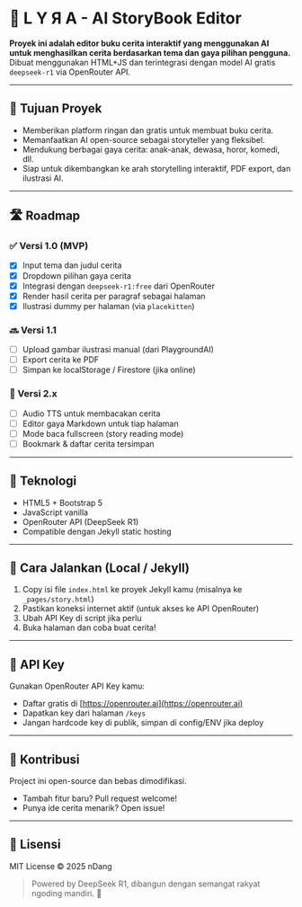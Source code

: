 # 📘 L Y Я A - AI StoryBook Editor

**Proyek ini adalah editor buku cerita interaktif yang menggunakan AI untuk menghasilkan cerita berdasarkan tema dan gaya pilihan pengguna.** Dibuat menggunakan HTML+JS dan terintegrasi dengan model AI gratis `deepseek-r1` via OpenRouter API.

---

## 🎯 Tujuan Proyek

* Memberikan platform ringan dan gratis untuk membuat buku cerita.
* Memanfaatkan AI open-source sebagai storyteller yang fleksibel.
* Mendukung berbagai gaya cerita: anak-anak, dewasa, horor, komedi, dll.
* Siap untuk dikembangkan ke arah storytelling interaktif, PDF export, dan ilustrasi AI.

---

## 🛣️ Roadmap

### ✅ Versi 1.0 (MVP)

* [x] Input tema dan judul cerita
* [x] Dropdown pilihan gaya cerita
* [x] Integrasi dengan `deepseek-r1:free` dari OpenRouter
* [x] Render hasil cerita per paragraf sebagai halaman
* [x] Ilustrasi dummy per halaman (via `placekitten`)

### 🔜 Versi 1.1

* [ ] Upload gambar ilustrasi manual (dari PlaygroundAI)
* [ ] Export cerita ke PDF
* [ ] Simpan ke localStorage / Firestore (jika online)

### 🚀 Versi 2.x

* [ ] Audio TTS untuk membacakan cerita
* [ ] Editor gaya Markdown untuk tiap halaman
* [ ] Mode baca fullscreen (story reading mode)
* [ ] Bookmark & daftar cerita tersimpan

---

## 🧰 Teknologi

* HTML5 + Bootstrap 5
* JavaScript vanilla
* OpenRouter API (DeepSeek R1)
* Compatible dengan Jekyll static hosting

---

## 🧪 Cara Jalankan (Local / Jekyll)

1. Copy isi file `index.html` ke proyek Jekyll kamu (misalnya ke `_pages/story.html`)
2. Pastikan koneksi internet aktif (untuk akses ke API OpenRouter)
3. Ubah API Key di script jika perlu
4. Buka halaman dan coba buat cerita!

---

## 🔑 API Key

Gunakan OpenRouter API Key kamu:

* Daftar gratis di [https://openrouter.ai](https://openrouter.ai)
* Dapatkan key dari halaman `/keys`
* Jangan hardcode key di publik, simpan di config/ENV jika deploy

---

## 🤝 Kontribusi

Project ini open-source dan bebas dimodifikasi.

* Tambah fitur baru? Pull request welcome!
* Punya ide cerita menarik? Open issue!

---

## 📄 Lisensi

MIT License © 2025 nDang

> Powered by DeepSeek R1, dibangun dengan semangat rakyat ngoding mandiri. 🚀

